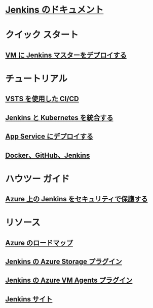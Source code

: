 

# [Jenkins のドキュメント](index.md)


# クイック スタート


## [VM に Jenkins マスターをデプロイする](/azure/jenkins/install-jenkins-solution-template)


# チュートリアル


## [VSTS を使用した CI/CD](https://www.visualstudio.com/docs/build/apps/jenkins/build-deploy-jenkins)


## [Jenkins と Kubernetes を統合する](/azure/container-service/container-service-kubernetes-jenkins)


## [App Service にデプロイする](/azure/jenkins/execute-cli-jenkins-pipeline)


## [Docker、GitHub、Jenkins](/azure/virtual-machines/linux/tutorial-jenkins-github-docker-cicd)


# ハウツー ガイド


## [Azure 上の Jenkins をセキュリティで保護する](https://jenkins.io/blog/2017/04/20/secure-jenkins-on-azure/)


# リソース


## [Azure のロードマップ](https://azure.microsoft.com/roadmap/)


## [Jenkins の Azure Storage プラグイン](https://plugins.jenkins.io/windows-azure-storage)


## [Jenkins の Azure VM Agents プラグイン](https://plugins.jenkins.io/azure-vm-agents)


## [Jenkins サイト](https://jenkins.io/)
